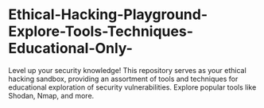 # Ethical-Hacking-Playground-Explore-Tools-Techniques-Educational-Only-
Level up your security knowledge! This repository serves as your ethical hacking sandbox, providing an assortment of tools and techniques for educational exploration of security vulnerabilities. Explore popular tools like Shodan, Nmap, and more.
